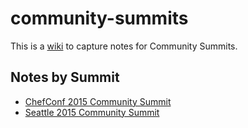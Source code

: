 # community-summits

This is a [wiki](https://github.com/chef/community-summits/wiki) to
capture notes for Community Summits.

## Notes by Summit
+ [ChefConf 2015
Community Summit](https://github.com/chef/community-summits/wiki/ChefConf-2015-Community-Summit)
+ [Seattle 2015 Community Summit](https://github.com/chef/community-summits/wiki/Seattle-2015-Community-Summit)

